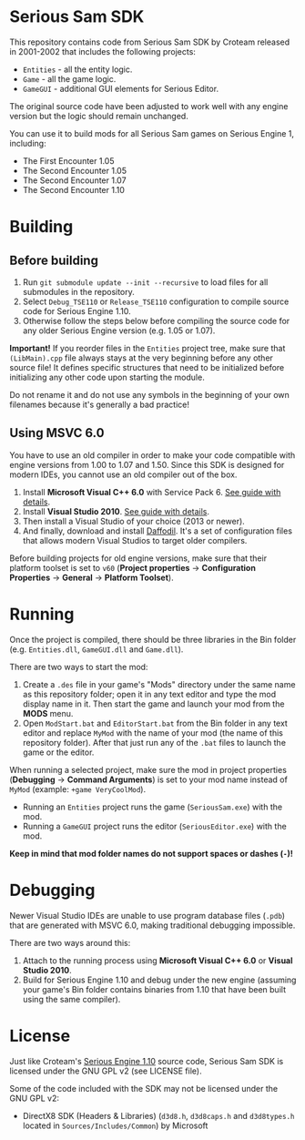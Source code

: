 # Serious Sam SDK

This repository contains code from Serious Sam SDK by Croteam released in 2001-2002 that includes the following projects:
- `Entities` - all the entity logic.
- `Game` - all the game logic.
- `GameGUI` - additional GUI elements for Serious Editor.

The original source code have been adjusted to work well with any engine version but the logic should remain unchanged.

You can use it to build mods for all Serious Sam games on Serious Engine 1, including:
- The First Encounter 1.05
- The Second Encounter 1.05
- The Second Encounter 1.07
- The Second Encounter 1.10

# Building

## Before building
1. Run `git submodule update --init --recursive` to load files for all submodules in the repository.
2. Select `Debug_TSE110` or `Release_TSE110` configuration to compile source code for Serious Engine 1.10.
3. Otherwise follow the steps below before compiling the source code for any older Serious Engine version (e.g. 1.05 or 1.07).

**Important!** If you reorder files in the `Entities` project tree, make sure that `(LibMain).cpp` file always stays at the very beginning before any other source file!
It defines specific structures that need to be initialized before initializing any other code upon starting the module.

Do not rename it and do not use any symbols in the beginning of your own filenames because it's generally a bad practice!

## Using MSVC 6.0
You have to use an old compiler in order to make your code compatible with engine versions from 1.00 to 1.07 and 1.50.
Since this SDK is designed for modern IDEs, you cannot use an old compiler out of the box.

1. Install **Microsoft Visual C++ 6.0** with Service Pack 6. [See guide with details](https://github.com/DreamyCecil/SE1-ModSDK/wiki#microsoft-visual-c-60).
2. Install **Visual Studio 2010**. [See guide with details](https://github.com/DreamyCecil/SE1-ModSDK/wiki#visual-studio-2010).
3. Then install a Visual Studio of your choice (2013 or newer).
4. And finally, download and install [Daffodil](https://github.com/DreamyCecil/SE1-ModSDK/releases/download/daffodil/daffodil.zip). It's a set of configuration files that allows modern Visual Studios to target older compilers.

Before building projects for old engine versions, make sure that their platform toolset is set to `v60` (**Project properties** -> **Configuration Properties** -> **General** -> **Platform Toolset**).

# Running

Once the project is compiled, there should be three libraries in the Bin folder (e.g. `Entities.dll`, `GameGUI.dll` and `Game.dll`).

There are two ways to start the mod:
1. Create a `.des` file in your game's "Mods" directory under the same name as this repository folder; open it in any text editor and type the mod display name in it. Then start the game and launch your mod from the **MODS** menu.
2. Open `ModStart.bat` and `EditorStart.bat` from the Bin folder in any text editor and replace `MyMod` with the name of your mod (the name of this repository folder). After that just run any of the `.bat` files to launch the game or the editor.

When running a selected project, make sure the mod in project properties (**Debugging** -> **Command Arguments**) is set to your mod name instead of `MyMod` (example: `+game VeryCoolMod`).
- Running an `Entities` project runs the game (`SeriousSam.exe`) with the mod.
- Running a `GameGUI` project runs the editor (`SeriousEditor.exe`) with the mod.

**Keep in mind that mod folder names do not support spaces or dashes (`-`)!**

# Debugging

Newer Visual Studio IDEs are unable to use program database files (`.pdb`) that are generated with MSVC 6.0, making traditional debugging impossible.

There are two ways around this:
1. Attach to the running process using **Microsoft Visual C++ 6.0** or **Visual Studio 2010**.
2. Build for Serious Engine 1.10 and debug under the new engine (assuming your game's Bin folder contains binaries from 1.10 that have been built using the same compiler).

# License

Just like Croteam's [Serious Engine 1.10](https://github.com/Croteam-official/Serious-Engine) source code, Serious Sam SDK is licensed under the GNU GPL v2 (see LICENSE file).

Some of the code included with the SDK may not be licensed under the GNU GPL v2:

* DirectX8 SDK (Headers & Libraries) (`d3d8.h`, `d3d8caps.h` and `d3d8types.h` located in `Sources/Includes/Common`) by Microsoft
